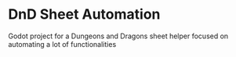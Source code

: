 # DnD Sheet Automation
 Godot project for a Dungeons and Dragons sheet helper focused on automating a lot of functionalities
